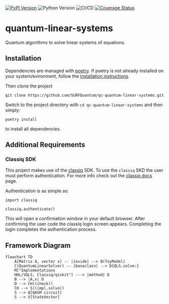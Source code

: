 [![PyPI Version](https://img.shields.io/pypi/v/quantum-linear-systems.svg)](https://pypi.org/project/quantum-linear-systems)
![Python Version](https://img.shields.io/badge/Python-3.9%20%E2%86%92%203.12-blue)
![CI/CD](https://github.com/SURFQuantum/qc-quantum-linear-systems/actions/workflows/actions.yml/badge.svg)
[![Coverage Status](https://coveralls.io/repos/github/SURFQuantum/qc-quantum-linear-systems/badge.svg?branch=main)](https://coveralls.io/github/SURFQuantum/qc-quantum-linear-systems?branch=main)

# quantum-linear-systems
Quantum algorithms to solve linear systems of equations.

## Installation
Dependencies are managed with [poetry](https://python-poetry.org/).
If poetry is not already installed on your system/evironment, follow the [installation instructions](https://python-poetry.org/docs/#installation).

Then clone the project
```
git clone https://github.com/SURFQuantum/qc-quantum-linear-systems.git
```
Switch to the project directory with ```cd qc-quantum-linear-systems``` and then simply:
```
poetry install
```
to install all dependencies.
## Additional Requirements
### Classiq SDK
This project makes use of the [classiq](https://www.classiq.io/) SDK.
To use the `classiq` SKD the user must perform authentication.
For more info check out the [classiq docs](https://docs.classiq.io/latest/) page.

Authentication is as simple as:
```
import classiq

classiq.authenticate()
```
This will open a confirmation window in your default browser.
After confirming the user code the classiq login screen appears.
Completing the login completes the authentication process.


## Framework Diagram

```mermaid
flowchart TD
    A[Matrix A, vector x] -- |inside| --> B(ToyModel)
    C(QuantumLinearSolver) -- |baseclass| --> D{QLS.solve:}
    M["Implementations
    HHL/VQLS, Classiq/qiskit"] ---> |method| D
    B --> |A,x| D
    D --> CH((check))
    CH --> S((impl.solve))
    S --> Q[QASM circuit]
    S --> V[StateVector]
```
